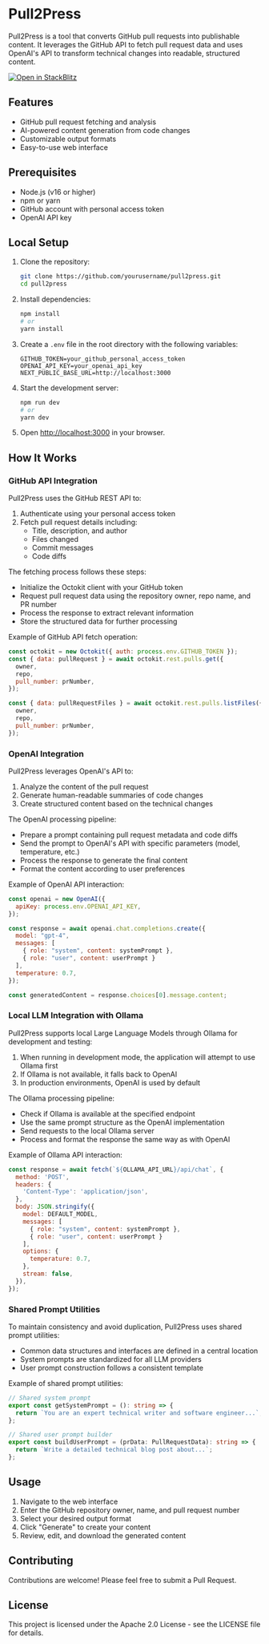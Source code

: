 # Pull2Press

Pull2Press is a tool that converts GitHub pull requests into publishable content. It leverages the GitHub API to fetch pull request data and uses OpenAI's API to transform technical changes into readable, structured content.

[![Open in StackBlitz](https://developer.stackblitz.com/img/open_in_stackblitz.svg)](https://stackblitz.com/github/yourusername/pull2press)

## Features

- GitHub pull request fetching and analysis
- AI-powered content generation from code changes
- Customizable output formats
- Easy-to-use web interface

## Prerequisites

- Node.js (v16 or higher)
- npm or yarn
- GitHub account with personal access token
- OpenAI API key

## Local Setup

1. Clone the repository:
   ```bash
   git clone https://github.com/yourusername/pull2press.git
   cd pull2press
   ```

2. Install dependencies:
   ```bash
   npm install
   # or
   yarn install
   ```

3. Create a `.env` file in the root directory with the following variables:
   ```
   GITHUB_TOKEN=your_github_personal_access_token
   OPENAI_API_KEY=your_openai_api_key
   NEXT_PUBLIC_BASE_URL=http://localhost:3000
   ```

4. Start the development server:
   ```bash
   npm run dev
   # or
   yarn dev
   ```

5. Open [http://localhost:3000](http://localhost:3000) in your browser.

## How It Works

### GitHub API Integration

Pull2Press uses the GitHub REST API to:

1. Authenticate using your personal access token
2. Fetch pull request details including:
   - Title, description, and author
   - Files changed
   - Commit messages
   - Code diffs

The fetching process follows these steps:

- Initialize the Octokit client with your GitHub token
- Request pull request data using the repository owner, repo name, and PR number
- Process the response to extract relevant information
- Store the structured data for further processing

Example of GitHub API fetch operation:

```javascript
const octokit = new Octokit({ auth: process.env.GITHUB_TOKEN });
const { data: pullRequest } = await octokit.rest.pulls.get({
  owner,
  repo,
  pull_number: prNumber,
});

const { data: pullRequestFiles } = await octokit.rest.pulls.listFiles({
  owner,
  repo,
  pull_number: prNumber,
});
```

### OpenAI Integration

Pull2Press leverages OpenAI's API to:

1. Analyze the content of the pull request
2. Generate human-readable summaries of code changes
3. Create structured content based on the technical changes

The OpenAI processing pipeline:

- Prepare a prompt containing pull request metadata and code diffs
- Send the prompt to OpenAI's API with specific parameters (model, temperature, etc.)
- Process the response to generate the final content
- Format the content according to user preferences

Example of OpenAI API interaction:

```javascript
const openai = new OpenAI({
  apiKey: process.env.OPENAI_API_KEY,
});

const response = await openai.chat.completions.create({
  model: "gpt-4",
  messages: [
    { role: "system", content: systemPrompt },
    { role: "user", content: userPrompt }
  ],
  temperature: 0.7,
});

const generatedContent = response.choices[0].message.content;
```

### Local LLM Integration with Ollama

Pull2Press supports local Large Language Models through Ollama for development and testing:

1. When running in development mode, the application will attempt to use Ollama first
2. If Ollama is not available, it falls back to OpenAI
3. In production environments, OpenAI is used by default

The Ollama processing pipeline:

- Check if Ollama is available at the specified endpoint
- Use the same prompt structure as the OpenAI implementation
- Send requests to the local Ollama server
- Process and format the response the same way as with OpenAI

Example of Ollama API interaction:

```javascript
const response = await fetch(`${OLLAMA_API_URL}/api/chat`, {
  method: 'POST',
  headers: {
    'Content-Type': 'application/json',
  },
  body: JSON.stringify({
    model: DEFAULT_MODEL,
    messages: [
      { role: "system", content: systemPrompt },
      { role: "user", content: userPrompt }
    ],
    options: {
      temperature: 0.7,
    },
    stream: false,
  }),
});
```

### Shared Prompt Utilities

To maintain consistency and avoid duplication, Pull2Press uses shared prompt utilities:

- Common data structures and interfaces are defined in a central location
- System prompts are standardized for all LLM providers
- User prompt construction follows a consistent template

Example of shared prompt utilities:

```typescript
// Shared system prompt
export const getSystemPrompt = (): string => {
  return `You are an expert technical writer and software engineer...`;
};

// Shared user prompt builder
export const buildUserPrompt = (prData: PullRequestData): string => {
  return `Write a detailed technical blog post about...`;
};
```

## Usage

1. Navigate to the web interface
2. Enter the GitHub repository owner, name, and pull request number
3. Select your desired output format
4. Click "Generate" to create your content
5. Review, edit, and download the generated content

## Contributing

Contributions are welcome! Please feel free to submit a Pull Request.

## License

This project is licensed under the Apache 2.0 License - see the LICENSE file for details.
